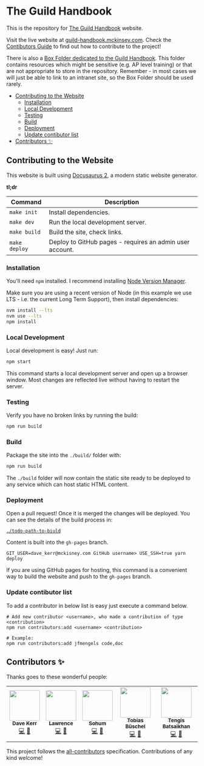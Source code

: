 # The Guild Handbook

This is the repository for [The Guild Handbook](https://probable-eureka-d9af6aa6.pages.github.io/) website.

Visit the live website at [guild-handbook.mckinsey.com](https://guild-handbook.mckinsey.com). Check the [Contibutors Guide](./docs/appendices/contributing.md) to find out how to contribute to the project!

There is also a [Box Folder dedicated to the Guild Handbook](https://mckinsey.ent.box.com/folder/134408239944). This folder contains resources which might be sensitive (e.g. AP level training) or that are not appropriate to store in the repository. Remember - in most cases we will just be able to link to an intranet site, so the Box Folder should be used rarely.

<!-- vim-markdown-toc GFM -->

* [Contributing to the Website](#contributing-to-the-website)
    * [Installation](#installation)
    * [Local Development](#local-development)
    * [Testing](#testing)
    * [Build](#build)
    * [Deployment](#deployment)
    * [Update contibutor list](#update-contibutor-list)
* [Contributors ✨](#contributors-)

<!-- vim-markdown-toc -->

## Contributing to the Website

This website is built using [Docusaurus 2](https://v2.docusaurus.io/), a modern static website generator.

**tl;dr**

| Command       | Description                                              |
| ------------- | -------------------------------------------------------- |
| `make init`   | Install dependencies.                                    |
| `make dev`    | Run the local development server.                        |
| `make build`  | Build the site, check links.                             |
| `make deploy` | Deploy to GitHub pages - requires an admin user account. |

### Installation

You'll need `npm` installed. I recommend installing [Node Version Manager](https://github.com/nvm-sh/nvm).

Make sure you are using a recent version of Node (in this example we use LTS - i.e. the current Long Term Support), then install dependencies:

```sh
nvm install --lts
nvm use --lts
npm install
```

### Local Development

Local development is easy! Just run:

```sh
npm start
```

This command starts a local development server and open up a browser window. Most changes are reflected live without having to restart the server.

### Testing

Verify you have no broken links by running the build:

```sh
npm run build
```

### Build

Package the site into the `./build/` folder with:

```sh
npm run build
```

The `./build` folder will now contain the static site ready to be deployed to any service which can host static HTML content.

### Deployment

Open a pull request! Once it is merged the changes will be deployed. You can see the details of the build process in:

[`./todo-path-to-biuld`](./todo)

Content is built into the `gh-pages` branch.

```console
GIT_USER=dave_kerr@mckisney.com GitHub username> USE_SSH=true yarn deploy
```

If you are using GitHub pages for hosting, this command is a convenient way to build the website and push to the `gh-pages` branch.

### Update contibutor list

To add a contributor in below list is easy just execute a command below.

```console
# Add new contributor <username>, who made a contribution of type <contribution>
npm run contributors:add <username> <contribution>

# Example:
npm run contributors:add jfmengels code,doc
```

## Contributors ✨

Thanks goes to these wonderful people:

<!-- ALL-CONTRIBUTORS-LIST:START - Do not remove or modify this section -->
<!-- prettier-ignore-start -->
<!-- markdownlint-disable -->
<table>
  <tr>
    <td align="center"><a href="http://www.dwmkerr.com/"><img src="https://avatars.githubusercontent.com/u/1926984?v=4?s=80" width="80px;" alt=""/><br /><sub><b>Dave Kerr</b></sub></a><br /><a href="https://github.com/McKinsey & Company/The Guild Handbook/commits?author=dwmkerr" title="Code">💻</a> <a href="https://github.com/McKinsey & Company/The Guild Handbook/commits?author=dwmkerr" title="Documentation">📖</a></td>
    <td align="center"><a href="https://github.com/mindmelting"><img src="https://avatars.githubusercontent.com/u/1621782?v=4?s=80" width="80px;" alt=""/><br /><sub><b>Lawrence</b></sub></a><br /><a href="https://github.com/McKinsey & Company/The Guild Handbook/commits?author=mindmelting" title="Code">💻</a> <a href="https://github.com/McKinsey & Company/The Guild Handbook/commits?author=mindmelting" title="Documentation">📖</a></td>
    <td align="center"><a href="https://github.com/sohumsachathamakul"><img src="https://avatars.githubusercontent.com/u/47490307?v=4?s=80" width="80px;" alt=""/><br /><sub><b>Sohum</b></sub></a><br /><a href="https://github.com/McKinsey & Company/The Guild Handbook/commits?author=sohumsachathamakul" title="Code">💻</a> <a href="https://github.com/McKinsey & Company/The Guild Handbook/commits?author=sohumsachathamakul" title="Documentation">📖</a></td>
    <td align="center"><a href="https://github.com/tobiasbueschel"><img src="https://avatars.githubusercontent.com/u/13087421?v=4?s=80" width="80px;" alt=""/><br /><sub><b>Tobias Büschel</b></sub></a><br /><a href="https://github.com/McKinsey & Company/The Guild Handbook/commits?author=tobiasbueschel" title="Code">💻</a> <a href="https://github.com/McKinsey & Company/The Guild Handbook/commits?author=tobiasbueschel" title="Documentation">📖</a></td>
    <td align="center"><a href="https://github.com/tengis"><img src="https://avatars.githubusercontent.com/u/358442?v=4?s=80" width="80px;" alt=""/><br /><sub><b>Tengis Batsaikhan</b></sub></a><br /><a href="https://github.com/McKinsey & Company/The Guild Handbook/commits?author=tengis" title="Code">💻</a> <a href="https://github.com/McKinsey & Company/The Guild Handbook/commits?author=tengis" title="Documentation">📖</a></td>
  </tr>
</table>

<!-- markdownlint-restore -->
<!-- prettier-ignore-end -->

<!-- ALL-CONTRIBUTORS-LIST:END -->

This project follows the [all-contributors](https://github.com/all-contributors/all-contributors) specification. Contributions of any kind welcome!
